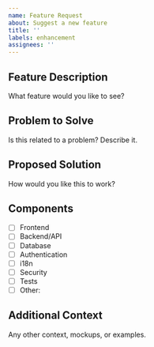 ```yaml
---
name: Feature Request
about: Suggest a new feature
title: ''
labels: enhancement
assignees: ''
---
```


## Feature Description

What feature would you like to see?

## Problem to Solve

Is this related to a problem? Describe it.

## Proposed Solution

How would you like this to work?

## Components

- [ ] Frontend
- [ ] Backend/API
- [ ] Database
- [ ] Authentication
- [ ] i18n
- [ ] Security
- [ ] Tests
- [ ] Other:

## Additional Context

Any other context, mockups, or examples.
